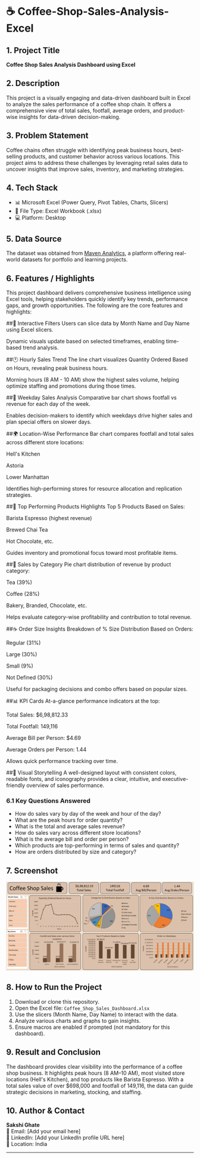 # ☕ Coffee-Shop-Sales-Analysis-Excel

## 1. Project Title
**Coffee Shop Sales Analysis Dashboard using Excel**

## 2. Description
This project is a visually engaging and data-driven dashboard built in Excel to analyze the sales performance of a coffee shop chain. It offers a comprehensive view of total sales, footfall, average orders, and product-wise insights for data-driven decision-making.

## 3. Problem Statement
Coffee chains often struggle with identifying peak business hours, best-selling products, and customer behavior across various locations. This project aims to address these challenges by leveraging retail sales data to uncover insights that improve sales, inventory, and marketing strategies.

## 4. Tech Stack
- 📊 Microsoft Excel (Power Query, Pivot Tables, Charts, Slicers)
- 📁 File Type: Excel Workbook (.xlsx)
- 💻 Platform: Desktop

## 5. Data Source
The dataset was obtained from [Maven Analytics](https://www.mavenanalytics.io/), a platform offering real-world datasets for portfolio and learning projects.

## 6. Features / Highlights
This project dashboard delivers comprehensive business intelligence using Excel tools, helping stakeholders quickly identify key trends, performance gaps, and growth opportunities. The following are the core features and highlights:

##📌 Interactive Filters
Users can slice data by Month Name and Day Name using Excel slicers.

Dynamic visuals update based on selected timeframes, enabling time-based trend analysis.

##🕐 Hourly Sales Trend
The line chart visualizes Quantity Ordered Based on Hours, revealing peak business hours.

Morning hours (8 AM - 10 AM) show the highest sales volume, helping optimize staffing and promotions during those times.

##📅 Weekday Sales Analysis
Comparative bar chart shows footfall vs revenue for each day of the week.

Enables decision-makers to identify which weekdays drive higher sales and plan special offers on slower days.

##🌍 Location-Wise Performance
Bar chart compares footfall and total sales across different store locations:

Hell's Kitchen

Astoria

Lower Manhattan

Identifies high-performing stores for resource allocation and replication strategies.

##💸 Top Performing Products
Highlights Top 5 Products Based on Sales:

Barista Espresso (highest revenue)

Brewed Chai Tea

Hot Chocolate, etc.

Guides inventory and promotional focus toward most profitable items.

##🧾 Sales by Category
Pie chart distribution of revenue by product category:

Tea (39%)

Coffee (28%)

Bakery, Branded, Chocolate, etc.

Helps evaluate category-wise profitability and contribution to total revenue.

##☕ Order Size Insights
Breakdown of % Size Distribution Based on Orders:

Regular (31%)

Large (30%)

Small (9%)

Not Defined (30%)

Useful for packaging decisions and combo offers based on popular sizes.

##📊 KPI Cards
At-a-glance performance indicators at the top:

Total Sales: $6,98,812.33

Total Footfall: 149,116

Average Bill per Person: $4.69

Average Orders per Person: 1.44

Allows quick performance tracking over time.

##📌 Visual Storytelling
A well-designed layout with consistent colors, readable fonts, and iconography provides a clear, intuitive, and executive-friendly overview of sales performance.

### 6.1 Key Questions Answered
- How do sales vary by day of the week and hour of the day?
- What are the peak hours for order quantity?
- What is the total and average sales revenue?
- How do sales vary across different store locations?
- What is the average bill and order per person?
- Which products are top-performing in terms of sales and quantity?
- How are orders distributed by size and category?

## 7. Screenshot

![Coffee Shop Sales Dashboard](https://github.com/SakshiGhate/coffee-shop-sales-analysis-excel/blob/main/Coffee%20Shop%20Sales.png)

## 8. How to Run the Project
1. Download or clone this repository.
2. Open the Excel file: `Coffee_Shop_Sales_Dashboard.xlsx`
3. Use the slicers (Month Name, Day Name) to interact with the data.
4. Analyze various charts and graphs to gain insights.
5. Ensure macros are enabled if prompted (not mandatory for this dashboard).

## 9. Result and Conclusion
The dashboard provides clear visibility into the performance of a coffee shop business. It highlights peak hours (8 AM–10 AM), most visited store locations (Hell's Kitchen), and top products like Barista Espresso. With a total sales value of over $698,000 and footfall of 149,116, the data can guide strategic decisions in marketing, stocking, and staffing.

## 10. Author & Contact
**Sakshi Ghate**  
📧 Email: [Add your email here]  
🔗 LinkedIn: [Add your LinkedIn profile URL here]  
📍 Location: India

---

